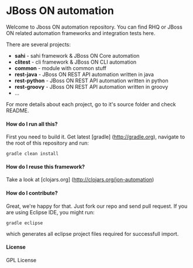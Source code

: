 # JBoss ON automation

Welcome to Jboss ON automation repository. You can find RHQ or JBoss ON related automation frameworks and integration tests here.

There are several projects:

* **sahi** - sahi framework & JBoss ON Core automation
* **clitest** - cli framework & JBoss ON CLI automation
* **common** - module with common stuff 
* **rest-java** - JBoss ON REST API automation written in java
* **rest-python** - JBoss ON REST API automation written in python
* **rest-groovy** - JBoss ON REST API automation written in groovy
* ...

For more details about each project, go to it's source folder and check README.

#### How do I run all this?
First you need to build it. Get latest [gradle] (http://gradle.org), navigate to the root of this repository and run:
```
gradle clean install
```

#### How do I reuse this framework?

Take a look at [clojars.org] (http://clojars.org/jon-automation) 

#### How do I contribute? 
Great, we're happy for that. Just fork our repo and send pull request. If you are using Eclipse IDE, you might run:
```
gradle eclipse
```
which generates all eclipse project files required for successfull import.

#### License
GPL License


